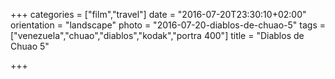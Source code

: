 +++
categories = ["film","travel"]
date = "2016-07-20T23:30:10+02:00"
orientation = "landscape"
photo = "2016-07-20-diablos-de-chuao-5"
tags = ["venezuela","chuao","diablos","kodak","portra 400"]
title = "Diablos de Chuao 5"

+++
